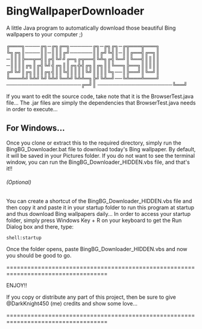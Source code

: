 # BingWallpaperDownloader
A little Java program to automatically download those beautiful Bing wallpapers to your computer ;)

╔═══╗────╔╗─╔╗╔═╗──────╔╗─╔╗╔╗─╔╦═══╦═══╗
╚╗╔╗║────║║─║║║╔╝──────║║╔╝╚╣║─║║╔══╣╔═╗║
─║║║╠══╦═╣║╔╣╚╝╝╔═╗╔╦══╣╚╩╗╔╣╚═╝║╚══╣║║║║
─║║║║╔╗║╔╣╚╝╣╔╗║║╔╗╬╣╔╗║╔╗║║╚══╗╠══╗║║║║║
╔╝╚╝║╔╗║║║╔╗╣║║╚╣║║║║╚╝║║║║╚╗──║╠══╝║╚═╝║
╚═══╩╝╚╩╝╚╝╚╩╝╚═╩╝╚╩╩═╗╠╝╚╩═╝──╚╩═══╩═══╝
────────────────────╔═╝║
────────────────────╚══╝

If you want to edit the source code, take note that it is the BrowserTest.java file...
The .jar files are simply the dependencies that BrowserTest.java needs in order to execute...

## For Windows...

Once you clone or extract this to the required directory, simply run the BingBG_Downloader.bat file to
download today's Bing wallpaper. By default, it will be saved in your Pictures folder. If you do not want
to see the terminal window, you can run the BingBG_Downloader_HIDDEN.vbs file, and that's it!!

###### (Optional)
You can create a shortcut of the BingBG_Downloader_HIDDEN.vbs file and then copy it and paste it in
your startup folder to run this program at startup and thus download Bing wallpapers daily...
In order to access your startup folder, simply press Windows Key + R on your keyboard to get the Run
Dialog box and there, type:
```
shell:startup
```
Once the folder opens, paste BingBG_Downloader_HIDDEN.vbs and now you should be good to go.

===================================================================================

ENJOY!!

If you copy or distribute any part of this project, then be sure to give @DarkKnight450 (me) credits
and show some love...

===================================================================================

